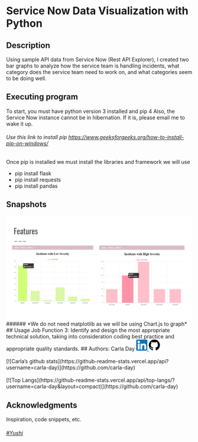# Service Now Data Visualization with Python

## Description

Using sample API data from Service Now (Rest API Explorer), I created two bar graphs to analyze how the service team is handling incidents, what category does the service team need to work on, and 
what categories seem to be doing well. 

## Executing program
To start, you must have python version 3 installed and pip 4
Also, the Service Now instance cannot be in hibernation. If it is, please email me to wake it up. 
###### Use this link to install pip https://www.geeksforgeeks.org/how-to-install-pip-on-windows/ 

Once pip is installed we must install the libraries and framework we will use
* pip install flask
* pip install requests
* pip install pandas
## Snapshots
<img src="images/snow.png" alt="Demo of app">
    ###### *We do not need matplotlib as we will be using Chart.js to graph*
## Usage
Job Function 3: Identify and design the most appropriate technical solution, taking into consideration coding best practice and appropriate quality standards.                                
## Authors: Carla Day
<a href="linkedin.com/in/carla-day-2a3212217"> <img src="images/linkedin.svg" alt="Linked In" width="30"/> </a>
<a href="github.com/carla-day" > <img src="images/github.svg" alt="GitHub Profile" width="30"/></a>
<br>
<br>
[![Carla’s github stats](https://github-readme-stats.vercel.app/api?username=carla-day)](https://github.com/carla-day) 
<br>
<br>
[![Top Langs](https://github-readme-stats.vercel.app/api/top-langs/?username=carla-day&layout=compact)](https://github.com/carla-day)

## Acknowledgments

Inspiration, code snippets, etc.
###### [#Yushi](https://yushi95.medium.com/how-to-create-a-beautiful-readme-for-your-github-profile-36957caa711c#:~:text=Creating%20a%20README.md%20File,-In%20order%20to%20show%20the)

